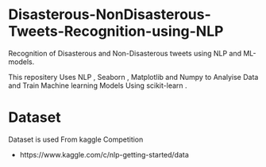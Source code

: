 # Disasterous-NonDisasterous-Tweets-Recognition-using-NLP
Recognition of Disasterous and Non-Disasterous tweets using NLP and ML-models. 
<p>This repositery Uses NLP , Seaborn , Matplotlib and Numpy to Analyise Data and Train Machine learning Models Using scikit-learn . </p>
<h1> Dataset </h1>
<p>Dataset is used From kaggle Competition </p>
<ul>
<li>https://www.kaggle.com/c/nlp-getting-started/data</li>
</ul>
